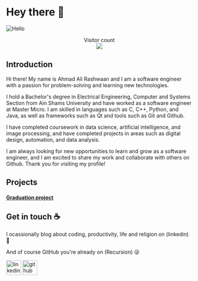 # Hey there :wave:

![Hello](https://miro.medium.com/max/1000/1*zikvkZ4-bRLpkKyJAN8WmQ.jpeg)

<p align="center"> 
  Visitor count<br>
  <img src="https://profile-counter.glitch.me/AhmedAllien/count.svg" />
</p>

## Introduction

Hi there! My name is Ahmad Ali Rashwaan and I am a software engineer with a passion for problem-solving and learning new technologies.

I hold a Bachelor's degree in Electrical Engineering, Computer and Systems Section from Ain Shams University and have worked as a software engineer at Master Micro. I am skilled in languages such as C, C++, Python, and Java, as well as frameworks such as Qt and tools such as Git and Github.

I have completed coursework in data science, artificial intelligence, and image processing, and have completed projects in areas such as digital design, automation, and data analysis.

I am always looking for new opportunities to learn and grow as a software engineer, and I am excited to share my work and collaborate with others on Github. Thank you for visiting my profile!

## Projects

#### [Graduation project](https://github.com/AhmedAllien/Image-processing-Tumor-Segmentation-)

## Get in touch :coffee:

I ocassionally blog about coding, productivity, life and religion on (linkedin) 🖤

And of course GitHub you're already on (Recursion) 😜

[<img src='https://cdn.jsdelivr.net/npm/simple-icons@3.0.1/icons/linkedin.svg' alt='linkedin' height='40'>](https://www.linkedin.com/in/ahmad-a-rashwaan/)   [<img src='https://cdn.jsdelivr.net/npm/simple-icons@3.0.1/icons/github.svg' alt='github' height='40'>](https://github.com/AhmedAllien)
